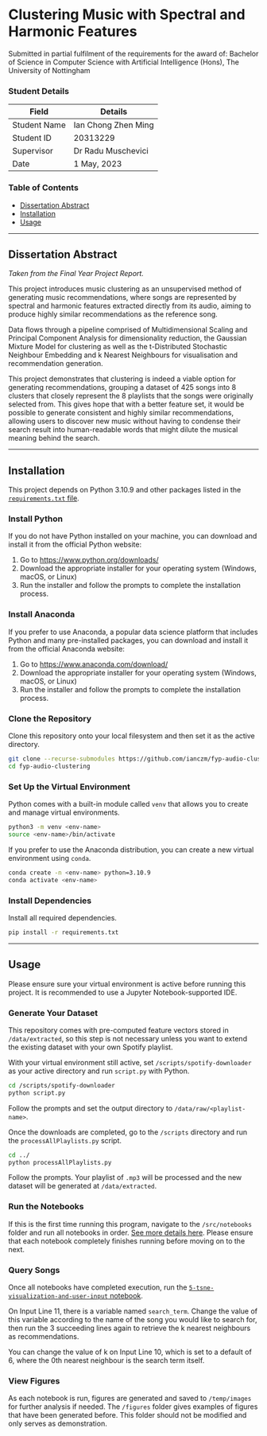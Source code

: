 # Clustering Music with Spectral and Harmonic Features

Submitted in partial fulfilment of the requirements for the award of: 
Bachelor of Science in Computer Science with Artificial Intelligence (Hons),
The University of Nottingham


### Student Details

| Field        | Details             |
|--------------|---------------------|
| Student Name | Ian Chong Zhen Ming |
| Student ID   | 20313229            |
| Supervisor   | Dr Radu Muschevici  |
| Date         | 1 May, 2023         |


### Table of Contents

- [Dissertation Abstract](#dissertation-abstract)
- [Installation](#installation)
- [Usage](#usage)

---


## Dissertation Abstract

_Taken from the Final Year Project Report._

This project introduces music clustering as an unsupervised method of generating music recommendations,
where songs are represented by spectral and harmonic features extracted directly from its audio,
aiming to produce highly similar recommendations as the reference song.

Data flows through a pipeline comprised of Multidimensional Scaling and Principal Component Analysis
for dimensionality reduction, the Gaussian Mixture Model for clustering as well as the t-Distributed
Stochastic Neighbour Embedding and k Nearest Neighbours for visualisation and recommendation generation.

This project demonstrates that clustering is indeed a viable option for generating recommendations,
grouping a dataset of 425 songs into 8 clusters that closely represent the 8 playlists that the songs were
originally selected from. This gives hope that with a better feature set, it would be possible to generate
consistent and highly similar recommendations, allowing users to discover new music without having to
condense their search result into human-readable words that might dilute the musical meaning behind
the search.


---


## Installation

This project depends on Python 3.10.9 and other packages listed
in the [`requirements.txt` file](requirements.txt).


### Install Python

If you do not have Python installed on your machine, you can download and install it from the official Python website:

1. Go to https://www.python.org/downloads/
2. Download the appropriate installer for your operating system (Windows, macOS, or Linux)
3. Run the installer and follow the prompts to complete the installation process.


### Install Anaconda

If you prefer to use Anaconda, a popular data science platform that includes Python and many pre-installed packages, you can download and install it from the official Anaconda website:

1. Go to https://www.anaconda.com/download/
2. Download the appropriate installer for your operating system (Windows, macOS, or Linux)
3. Run the installer and follow the prompts to complete the installation process.


### Clone the Repository

Clone this repository onto your local filesystem and then set it as the active directory.

```sh
git clone --recurse-submodules https://github.com/ianczm/fyp-audio-clustering.git
cd fyp-audio-clustering
```


### Set Up the Virtual Environment

Python comes with a built-in module called `venv` that allows
you to create and manage virtual environments.

```sh
python3 -m venv <env-name>
source <env-name>/bin/activate
```

If you prefer to use the Anaconda distribution, you can create
a new virtual environment using `conda`.

```sh
conda create -n <env-name> python=3.10.9
conda activate <env-name>
```


### Install Dependencies

Install all required dependencies.

```sh
pip install -r requirements.txt
```


---


## Usage

Please ensure sure your virtual environment is active before running this project.
It is recommended to use a Jupyter Notebook-supported IDE.


### Generate Your Dataset

This repository comes with pre-computed feature vectors stored in `/data/extracted`,
so this step is not necessary unless you want to extend the existing dataset with
your own Spotify playlist.

With your virtual environment still active, set `/scripts/spotify-downloader` as
your active directory and run `script.py` with Python.

```sh
cd /scripts/spotify-downloader
python script.py
```

Follow the prompts and set the output directory to `/data/raw/<playlist-name>`.

Once the downloads are completed, go to the `/scripts` directory and run the
`processAllPlaylists.py` script.

```sh
cd ../
python processAllPlaylists.py
```

Follow the prompts. Your playlist of `.mp3` will be processed and the new dataset
will be generated at `/data/extracted`.


### Run the Notebooks

If this is the first time running this program, navigate to the `/src/notebooks` folder
and run all notebooks in order. [See more details here](/src/notebooks/README.md).
Please ensure that each notebook completely finishes running before moving on to the next.


### Query Songs

Once all notebooks have completed execution, run the [`5-tsne-visualization-and-user-input`
notebook](/src/notebooks/5-tsne-visualization-and-user-input.ipynb).

On Input Line 11, there is a variable named `search_term`. Change the value of this
variable according to the name of the song you would like to search for, then run the
3 succeeding lines again to retrieve the k nearest neighbours as recommendations.

You can change the value of k on Input Line 10, which is set to a default of 6, where
the 0th nearest neighbour is the search term itself.


### View Figures

As each notebook is run, figures are generated and saved to `/temp/images` for further
analysis if needed. The `/figures` folder gives examples of figures that have been
generated before. This folder should not be modified and only serves as demonstration.
